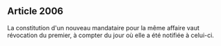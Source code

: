 Article 2006
----
La constitution d'un nouveau mandataire pour la même affaire vaut révocation du
premier, à compter du jour où elle a été notifiée à celui-ci.
